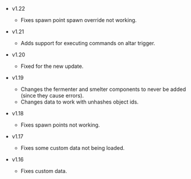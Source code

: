 - v1.22
  - Fixes spawn point spawn override not working.

- v1.21
  - Adds support for executing commands on altar trigger.

- v1.20
  - Fixed for the new update.

- v1.19
  - Changes the fermenter and smelter components to never be added (since they cause errors).
  - Changes data to work with unhashes object ids.

- v1.18
  - Fixes spawn points not working.

- v1.17
  - Fixes some custom data not being loaded.

- v1.16
  - Fixes custom data.
